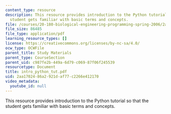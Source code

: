 ```yaml
---
content_type: resource
description: This resource provides introduction to the Python tutorial so that the
  student gets familiar with basic terms and concepts.
file: /courses/20-180-biological-engineering-programming-spring-2006/2aa1702486a2921daf77c2266e412170_intro_python_tut.pdf
file_size: 86485
file_type: application/pdf
learning_resource_types: []
license: https://creativecommons.org/licenses/by-nc-sa/4.0/
ocw_type: OCWFile
parent_title: Study Materials
parent_type: CourseSection
parent_uid: c987fe2b-449a-6d79-c069-87f06f245539
resourcetype: Document
title: intro_python_tut.pdf
uid: 2aa17024-86a2-921d-af77-c2266e412170
video_metadata:
  youtube_id: null
---
```

This resource provides introduction to the Python tutorial so that the student gets familiar with basic terms and concepts.